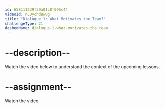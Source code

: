 ```yaml
---
id: 658111239f39a01c8f095c44
videoId: nLDychdBwUg
title: "Dialogue 1: What Motivates the Team?"
challengeType: 21
dashedName: dialogue-1-what-motivates-the-team
---
```


# --description--

Watch the video below to understand the context of the upcoming lessons.

# --assignment--

Watch the video
